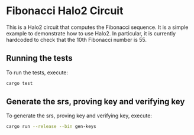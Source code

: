 # Fibonacci Halo2 Circuit

This is a Halo2 circuit that computes the Fibonacci sequence. It is a simple example to demonstrate how to use Halo2.
In particular, it is currently hardcoded to check that the 10th Fibonacci number is 55.

## Running the tests

To run the tests, execute:

```bash
cargo test
```

## Generate the srs, proving key and verifying key

To generate the srs, proving key and verifying key, execute:

```bash
cargo run --release --bin gen-keys
```

